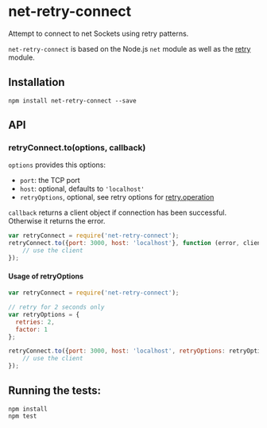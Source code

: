 # net-retry-connect
Attempt to connect to net Sockets using retry patterns.

```net-retry-connect``` is based on the Node.js ```net``` module as well as the [retry](https://www.npmjs.com/package/retry) module.

## Installation

```npm install net-retry-connect --save```


## API

### retryConnect.to(options, callback)

```options``` provides this options:
* ```port```: the TCP port
* ```host```: optional, defaults to ```'localhost'```
* ```retryOptions```, optional, see retry options for [retry.operation](https://github.com/tim-kos/node-retry#retryoperationoptions)

```callback``` returns a client object if connection has been successful. Otherwise it returns the error.

```js
var retryConnect = require('net-retry-connect');
retryConnect.to({port: 3000, host: 'localhost'}, function (error, client) {
    // use the client
});
```

#### Usage of retryOptions

```js
var retryConnect = require('net-retry-connect');

// retry for 2 seconds only
var retryOptions = {
  retries: 2,
  factor: 1
};

retryConnect.to({port: 3000, host: 'localhost', retryOptions: retryOptions }, function (error, client) {
    // use the client
});
```

## Running the tests:

```
npm install   
npm test
```
